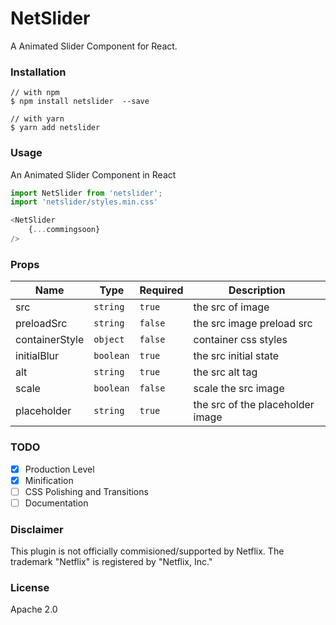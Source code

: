 # NetSlider

A Animated Slider Component for React.

### Installation

```
// with npm
$ npm install netslider  --save

// with yarn
$ yarn add netslider
```

### Usage

An Animated Slider Component in React

```Javascript
import NetSlider from 'netslider';
import 'netslider/styles.min.css'

<NetSlider
    {...commingsoon}
/>
```

### Props

| Name           | Type      | Required | Description                      |
| -------------- | --------- | -------- | -------------------------------- |
| src            | `string`  | `true`   | the src of image                 |
| preloadSrc     | `string`  | `false`  | the src image preload src        |
| containerStyle | `object`  | `false`  | container css styles             |
| initialBlur    | `boolean` | `true`   | the src initial state            |
| alt            | `string`  | `true`   | the src alt tag                  |
| scale          | `boolean` | `false`  | scale the src image              |
| placeholder    | `string`  | `true`   | the src of the placeholder image |

### TODO

-   [x] Production Level
-   [x] Minification
-   [ ] CSS Polishing and Transitions
-   [ ] Documentation

### Disclaimer

This plugin is not officially commisioned/supported by Netflix.
The trademark "Netflix" is registered by "Netflix, Inc."

### License

Apache 2.0

